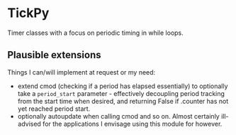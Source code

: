 # TickPy

Timer classes with a focus on periodic timing in while loops.


## Plausible extensions

Things I can/will implement at request or my need:
  - extend cmod (checking if a period has elapsed essentially) to optionally take a `period_start` parameter - effectively decoupling period tracking from the start time when desired, and returning False if .counter has not yet reached period start.
  - optionally autoupdate when calling cmod and so on. Almost certainly ill-advised for the applications I envisage using this module for however.
